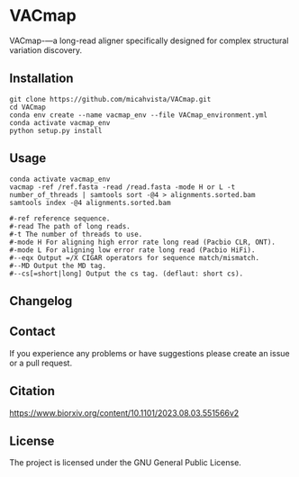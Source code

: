 # VACmap
VACmap-—a long-read aligner specifically designed for complex structural variation discovery.


Installation
------------

    git clone https://github.com/micahvista/VACmap.git
    cd VACmap
    conda env create --name vacmap_env --file VACmap_environment.yml
    conda activate vacmap_env
    python setup.py install

Usage
----------------------    
    
    conda activate vacmap_env
    vacmap -ref /ref.fasta -read /read.fasta -mode H or L -t number_of_threads | samtools sort -@4 > alignments.sorted.bam
    samtools index -@4 alignments.sorted.bam
    
    #-ref reference sequence. 
    #-read The path of long reads. 
    #-t The number of threads to use. 
    #-mode H For aligning high error rate long read (Pacbio CLR, ONT). 
    #-mode L For aligning low error rate long read (Pacbio HiFi). 
    #--eqx Output =/X CIGAR operators for sequence match/mismatch.
    #--MD Output the MD tag.
    #--cs[=short|long] Output the cs tag. (deflaut: short cs).
    






Changelog
---------


Contact
-------

If you experience any problems or have suggestions please create an issue or a pull request.

Citation
---------

https://www.biorxiv.org/content/10.1101/2023.08.03.551566v2

License
-------

The project is licensed under the GNU General Public License.
